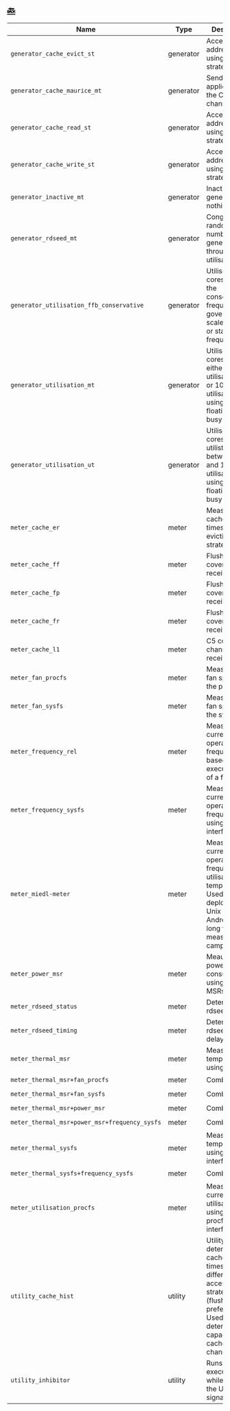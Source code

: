 [:back:](/home)
---

| Name | Type | Description | x86 | aarch64 | arm | armhf |
| ---- | ---- | ----------- | --- | ------- | --- | ----- |
| `generator_cache_evict_st`                     | generator | Access cache addresses using the evict strategy.                                                                                                             | :heavy_check_mark: | :heavy_check_mark: | :heavy_check_mark: | :heavy_check_mark: |
| `generator_cache_maurice_mt`                   | generator | Sending application for the C5 cache channel.                                                                                                                | :heavy_check_mark: | :heavy_check_mark: | :heavy_check_mark: | :heavy_check_mark: |
| `generator_cache_read_st`                      | generator | Access cache addresses using the read strategy.                                                                                                              | :heavy_check_mark: | :heavy_check_mark: | :heavy_check_mark: | :heavy_check_mark: |
| `generator_cache_write_st`                     | generator | Access cache addresses using the write strategy.                                                                                                             | :heavy_check_mark: | :heavy_check_mark: | :heavy_check_mark: | :heavy_check_mark: |
| `generator_inactive_mt`                        | generator | Inactive generate (do nothing).                                                                                                                              | :heavy_check_mark: | :heavy_check_mark: | :heavy_check_mark: | :heavy_check_mark: |
| `generator_rdseed_mt`                          | generator | Congest the random number generator through heavy utilisation.                                                                                               | :heavy_check_mark: | :heavy_check_mark: | :heavy_check_mark: | :heavy_check_mark: |
| `generator_utilisation_ffb_conservative`       | generator | Utilise the cores to force the conservative frequency governor to scale up, down or stay at a frequency.                                                     | :heavy_check_mark: | :heavy_check_mark: | :heavy_check_mark: | :heavy_check_mark: |
| `generator_utilisation_mt`                     | generator | Utilise the cores with either 0% utilisation (0) or 100% utilisation (1) using a floating point busy-loop.                                                   | :heavy_check_mark: | :heavy_check_mark: | :heavy_check_mark: | :heavy_check_mark: |
| `generator_utilisation_ut`                     | generator | Utilise the cores with any utilistaion between 0% and 100% utilisation using a floating point busy-loop.                                                     | :heavy_check_mark: | :heavy_check_mark: | :heavy_check_mark: | :heavy_check_mark: |
| `meter_cache_er`                               | meter     | Measure cache access times using the eviction strategy.                                                                                                      | :heavy_check_mark: | :heavy_check_mark: | :heavy_check_mark: | :heavy_check_mark: |
| `meter_cache_ff`                               | meter     | Flush+Flush covert channel receiver.                                                                                                                         | :heavy_check_mark: | :heavy_check_mark: | :x:                | :x:                |
| `meter_cache_fp`                               | meter     | Flush+Prefetch covert channel receiver.                                                                                                                      | :heavy_check_mark: | :heavy_check_mark: | :x:                | :x:                |
| `meter_cache_fr`                               | meter     | Flush+Reload covert channel receiver.                                                                                                                        | :heavy_check_mark: | :heavy_check_mark: | :x:                | :x:                |
| `meter_cache_l1`                               | meter     | C5 covert channel receiver.                                                                                                                                  | :heavy_check_mark: | :heavy_check_mark: | :x:                | :x:                |
| `meter_fan_procfs`                             | meter     | Measure the fan speed via the procfs.                                                                                                                        | :heavy_check_mark: | :heavy_check_mark: | :heavy_check_mark: | :heavy_check_mark: |
| `meter_fan_sysfs`                              | meter     | Measure the fan speed via the sysfs.                                                                                                                         | :heavy_check_mark: | :heavy_check_mark: | :heavy_check_mark: | :heavy_check_mark: |
| `meter_frequency_rel`                          | meter     | Measure the current operating frequency based on the execution time of a fixed loop.                                                                         | :heavy_check_mark: | :heavy_check_mark: | :heavy_check_mark: | :heavy_check_mark: |
| `meter_frequency_sysfs`                        | meter     | Measure the current operating frequency using the sysfs interface.                                                                                           | :heavy_check_mark: | :heavy_check_mark: | :heavy_check_mark: | :heavy_check_mark: |
| `meter_miedl-meter`                            | meter     | Measure the current operating frequency, utilisation and temperature. Used for deployment on Unix and Android for long term measurement campaigns.           | :heavy_check_mark: | :heavy_check_mark: | :heavy_check_mark: | :heavy_check_mark: |
| `meter_power_msr`                              | meter     | Meause the power consumption using the MSRs                                                                                                                  | :heavy_check_mark: | :heavy_check_mark: | :heavy_check_mark: | :heavy_check_mark: |
| `meter_rdseed_status`                          | meter     | Determine the rdseed status.                                                                                                                                 | :heavy_check_mark: | :heavy_check_mark: | :heavy_check_mark: | :heavy_check_mark: |
| `meter_rdseed_timing`                          | meter     | Determine the rdseed time delay.                                                                                                                             | :heavy_check_mark: | :heavy_check_mark: | :heavy_check_mark: | :heavy_check_mark: |
| `meter_thermal_msr`                            | meter     | Measure the temperature using MSR.                                                                                                                           | :heavy_check_mark: | :x:                | :x:                | :x:                |
| `meter_thermal_msr+fan_procfs`                 | meter     | Combo                                                                                                                                                        | :heavy_check_mark: | :x:                | :x:                | :x:                |
| `meter_thermal_msr+fan_sysfs`                  | meter     | Combo                                                                                                                                                        | :heavy_check_mark: | :x:                | :x:                | :x:                |
| `meter_thermal_msr+power_msr`                  | meter     | Combo                                                                                                                                                        | :heavy_check_mark: | :x:                | :x:                | :x:                |
| `meter_thermal_msr+power_msr+frequency_sysfs`  | meter     | Combo                                                                                                                                                        | :heavy_check_mark: | :x:                | :x:                | :x:                |
| `meter_thermal_sysfs`                          | meter     | Measure the temperature using the sysfs interface.                                                                                                           | :heavy_check_mark: | :heavy_check_mark: | :heavy_check_mark: | :heavy_check_mark: |
| `meter_thermal_sysfs+frequency_sysfs`          | meter     | Combo                                                                                                                                                        | :heavy_check_mark: | :heavy_check_mark: | :heavy_check_mark: | :heavy_check_mark: |
| `meter_utilisation_procfs`                     | meter     | Measure the current core utilisation using the procfs interface.                                                                                             | :heavy_check_mark: | :heavy_check_mark: | :heavy_check_mark: | :heavy_check_mark: |
| `utility_cache_hist`                           | utility   | Utility to determine the cache access times for different access strategies (flush, reload, prefetch). Used to determine the capacity of the cache channels. | :heavy_check_mark: | :heavy_check_mark: | :x:                | :x:                |
| `utility_inhibitor`                            | utility   | Runs an executable while inhibiting the USR1 signal.                                                                                                         | :heavy_check_mark: | :heavy_check_mark: | :heavy_check_mark: | :heavy_check_mark: |

                        
